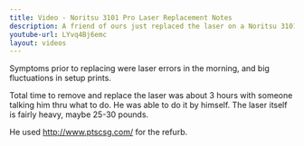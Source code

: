 ```yaml
---
title: Video - Noritsu 3101 Pro Laser Replacement Notes
description: A friend of ours just replaced the laser on a Noritsu 3101, we were going to make a time-lapse video of it to document the process but forgot. In this video he goes over some tips on how to remove the laser.
youtube-url: LYvq4Bj6emc
layout: videos
---
```


Symptoms prior to replacing were laser errors in the morning, and big fluctuations in setup prints.

Total time to remove and replace the laser was about 3 hours with someone talking him thru what to do. He was able to do it by himself. The laser itself is fairly heavy, maybe 25-30 pounds.

He used http://www.ptscsg.com/ for the refurb. 